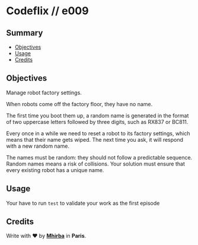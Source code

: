 # Codeflix // e009

## <a name='TOC'>Summary</a>

- [Objectives](#objectives)
- [Usage](#usage)
- [Credits](#credits)

## <a name='objectives'>Objectives</a>

Manage robot factory settings.

When robots come off the factory floor, they have no name.

The first time you boot them up, a random name is generated in the format of two uppercase letters followed by three digits, such as RX837 or BC811.

Every once in a while we need to reset a robot to its factory settings, which means that their name gets wiped. The next time you ask, it will respond with a new random name.

The names must be random: they should not follow a predictable sequence. Random names means a risk of collisions. Your solution must ensure that every existing robot has a unique name.

## <a name='usage'>Usage</a>

Your have to run `test` to validate your work as the first episode

## <a name='credits'>Credits</a>

Write with :heart: by [**Mhirba**](http://mhirba.com) in **Paris**.
